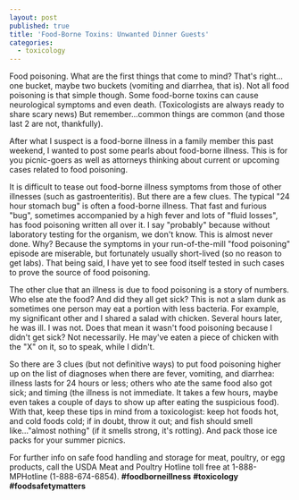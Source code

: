 ```yaml
---
layout: post
published: true
title: 'Food-Borne Toxins: Unwanted Dinner Guests'
categories:
  - toxicology
---
```

Food poisoning. What are the first things that come to mind? That's right…one bucket, maybe two buckets (vomiting and diarrhea, that is). Not all food poisoning is that simple though. Some food-borne toxins can cause neurological symptoms and even death. (Toxicologists are always ready to share scary news) But remember…common things are common (and those last 2 are not, thankfully).

After what I suspect is a food-borne illness in a family member this past weekend, I wanted to post some pearls about food-borne illness. This is for you picnic-goers as well as attorneys thinking about current or upcoming cases related to food poisoning.

It is difficult to tease out food-borne illness symptoms from those of other illnesses (such as gastroenteritis). But there are a few clues. The typical "24 hour stomach bug" is often a food-borne illness. That fast and furious "bug", sometimes accompanied by a high fever and lots of "fluid losses", has food poisoning written all over it. I say "probably" because without laboratory testing for the organism, we don't know. This is almost never done. Why? Because the symptoms in your run-of-the-mill "food poisoning" episode are miserable, but fortunately usually short-lived (so no reason to get labs). That being said, I have yet to see food itself tested in such cases to prove the source of food poisoning.

The other clue that an illness is due to food poisoning is a story of numbers. Who else ate the food? And did they all get sick? This is not a slam dunk as sometimes one person may eat a portion with less bacteria. For example, my significant other and I shared a salad with chicken. Several hours later, he was ill. I was not. Does that mean it wasn't food poisoning because I didn't get sick? Not necessarily. He may've eaten a piece of chicken with the "X" on it, so to speak, while I didn't.

So there are 3 clues (but not definitive ways) to put food poisoning higher up on the list of diagnoses when there are fever, vomiting, and diarrhea: illness lasts for 24 hours or less; others who ate the same food also got sick; and timing (the illness is not immediate. It takes a few hours, maybe even takes a couple of days to show up after eating the suspicious food). With that, keep these tips in mind from a toxicologist: keep hot foods hot, and cold foods cold; if in doubt, throw it out; and fish should smell like…"almost nothing" (if it smells strong, it's rotting). And pack those ice packs for your summer picnics.

For further info on safe food handling and storage for meat, poultry, or egg products, call the USDA Meat and Poultry Hotline toll free at 1-888-MPHotline (1-888-674-6854). **\#foodborneillness** **\#toxicology** **\#foodsafetymatters**
